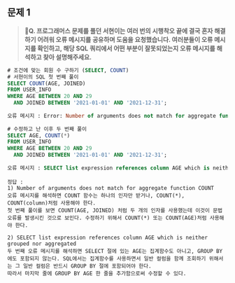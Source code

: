 ## 문제 1

> **🧚Q. 프로그래머스 문제를 풀던 서현이는 여러 번의 시행착오 끝에 결국 혼자 해결하기 어려워 오류 메시지를 공유하며 도움을 요청했습니다. 여러분들이 오류 메시지를 확인하고, 해당 SQL 쿼리에서 어떤 부분이 잘못되었는지 오류 메시지를 해석하고 찾아 설명해주세요.**

~~~sql
# 조건에 맞는 회원 수 구하기 (SELECT, COUNT) 
# 서현이의 SQL 첫 번째 풀이
SELECT COUNT(AGE, JOINED)
FROM USER_INFO
WHERE AGE BETWEEN 20 AND 29
  AND JOINED BETWEEN '2021-01-01' AND '2021-12-31';
  
오류 메시지 : Error: Number of arguments does not match for aggregate function COUNT
 
# 수정하고 난 이후 두 번째 풀이
SELECT AGE, COUNT(*)
FROM USER_INFO
WHERE AGE BETWEEN 20 AND 29
  AND JOINED BETWEEN '2021-01-01' AND '2021-12-31';
  
오류 메시지 : SELECT list expression references column AGE which is neither grouped nor aggregated
~~~


~~~
정답 : 
1) Number of arguments does not match for aggregate function COUNT
오류 메시지를 해석하면 COUNT 함수는 하나의 인자만 받거나, COUNT(*), COUNT(column)처럼 사용해야 한다. 
첫 번째 풀이를 보면 COUNT(AGE, JOINED) 처럼 두 개의 인자를 사용했는데 이것이 문법 오류를 발생시킨 것으로 보인다. 수정하기 위해서 COUNT(*) 또는 COUNT(AGE)처럼 사용해야 한다. 

2) SELECT list expression references column AGE which is neither grouped nor aggregated
두 번째 오류 메시지를 해석하면 SELECT 절에 있는 AGE는 집계함수도 아니고, GROUP BY 에도 포함되지 않는다. SQL에서는 집계함수를 사용하면서 일반 컬럼을 함께 조회하기 위해서는 그 일반 컬럼은 반드시 GROUP BY 절에 포함되어야 한다. 
따라서 마지막 줄에 GROUP BY AGE 한 줄을 추가함으로써 수정할 수 있다. 
~~~
